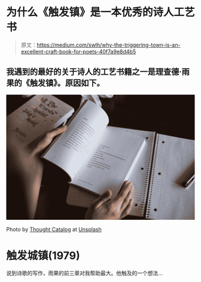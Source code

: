 # 为什么《触发镇》是一本优秀的诗人工艺书

> 原文：<https://medium.com/swlh/why-the-triggering-town-is-an-excellent-craft-book-for-poets-40f7a9e8d4b5>

## 我遇到的最好的关于诗人的工艺书籍之一是理查德·雨果的《触发镇》。原因如下。

![](img/0596ea89ee5cb4fb98717a3e84b82940.png)

Photo by [Thought Catalog](https://unsplash.com/photos/PeRNNIGmoNU) at [Unsplash](http://unsplash.com)

# 触发城镇(1979)

说到诗歌的写作，雨果的前三章对我帮助最大。他触及的一个想法…